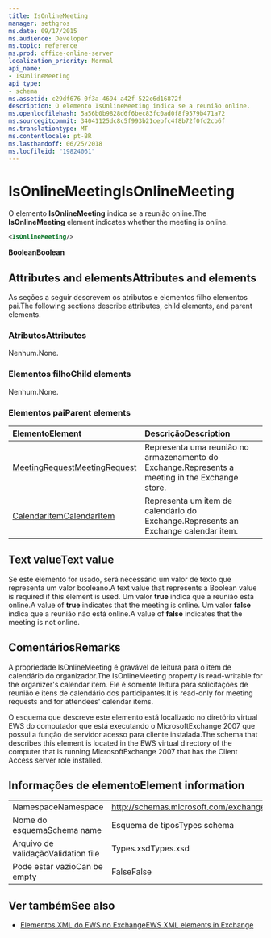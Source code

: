 ```yaml
---
title: IsOnlineMeeting
manager: sethgros
ms.date: 09/17/2015
ms.audience: Developer
ms.topic: reference
ms.prod: office-online-server
localization_priority: Normal
api_name:
- IsOnlineMeeting
api_type:
- schema
ms.assetid: c29df676-0f3a-4694-a42f-522c6d16872f
description: O elemento IsOnlineMeeting indica se a reunião online.
ms.openlocfilehash: 5a56b0b9828d6f6bec83fc0ad0f8f9579b471a72
ms.sourcegitcommit: 34041125dc8c5f993b21cebfc4f8b72f0fd2cb6f
ms.translationtype: MT
ms.contentlocale: pt-BR
ms.lasthandoff: 06/25/2018
ms.locfileid: "19824061"
---
```

# <a name="isonlinemeeting"></a><span data-ttu-id="f9ca0-103">IsOnlineMeeting</span><span class="sxs-lookup"><span data-stu-id="f9ca0-103">IsOnlineMeeting</span></span>

<span data-ttu-id="f9ca0-104">O elemento **IsOnlineMeeting** indica se a reunião online.</span><span class="sxs-lookup"><span data-stu-id="f9ca0-104">The **IsOnlineMeeting** element indicates whether the meeting is online.</span></span> 
  
```xml
<IsOnlineMeeting/>
```

 <span data-ttu-id="f9ca0-105">**Boolean**</span><span class="sxs-lookup"><span data-stu-id="f9ca0-105">**Boolean**</span></span>
## <a name="attributes-and-elements"></a><span data-ttu-id="f9ca0-106">Attributes and elements</span><span class="sxs-lookup"><span data-stu-id="f9ca0-106">Attributes and elements</span></span>

<span data-ttu-id="f9ca0-107">As seções a seguir descrevem os atributos e elementos filho elementos pai.</span><span class="sxs-lookup"><span data-stu-id="f9ca0-107">The following sections describe attributes, child elements, and parent elements.</span></span>
  
### <a name="attributes"></a><span data-ttu-id="f9ca0-108">Atributos</span><span class="sxs-lookup"><span data-stu-id="f9ca0-108">Attributes</span></span>

<span data-ttu-id="f9ca0-109">Nenhum.</span><span class="sxs-lookup"><span data-stu-id="f9ca0-109">None.</span></span>
  
### <a name="child-elements"></a><span data-ttu-id="f9ca0-110">Elementos filho</span><span class="sxs-lookup"><span data-stu-id="f9ca0-110">Child elements</span></span>

<span data-ttu-id="f9ca0-111">Nenhum.</span><span class="sxs-lookup"><span data-stu-id="f9ca0-111">None.</span></span>
  
### <a name="parent-elements"></a><span data-ttu-id="f9ca0-112">Elementos pai</span><span class="sxs-lookup"><span data-stu-id="f9ca0-112">Parent elements</span></span>

|<span data-ttu-id="f9ca0-113">**Elemento**</span><span class="sxs-lookup"><span data-stu-id="f9ca0-113">**Element**</span></span>|<span data-ttu-id="f9ca0-114">**Descrição**</span><span class="sxs-lookup"><span data-stu-id="f9ca0-114">**Description**</span></span>|
|:-----|:-----|
|[<span data-ttu-id="f9ca0-115">MeetingRequest</span><span class="sxs-lookup"><span data-stu-id="f9ca0-115">MeetingRequest</span></span>](meetingrequest.md) <br/> |<span data-ttu-id="f9ca0-116">Representa uma reunião no armazenamento do Exchange.</span><span class="sxs-lookup"><span data-stu-id="f9ca0-116">Represents a meeting in the Exchange store.</span></span>  <br/> |
|[<span data-ttu-id="f9ca0-117">CalendarItem</span><span class="sxs-lookup"><span data-stu-id="f9ca0-117">CalendarItem</span></span>](calendaritem.md) <br/> |<span data-ttu-id="f9ca0-118">Representa um item de calendário do Exchange.</span><span class="sxs-lookup"><span data-stu-id="f9ca0-118">Represents an Exchange calendar item.</span></span>  <br/> |
   
## <a name="text-value"></a><span data-ttu-id="f9ca0-119">Text value</span><span class="sxs-lookup"><span data-stu-id="f9ca0-119">Text value</span></span>

<span data-ttu-id="f9ca0-120">Se este elemento for usado, será necessário um valor de texto que representa um valor booleano.</span><span class="sxs-lookup"><span data-stu-id="f9ca0-120">A text value that represents a Boolean value is required if this element is used.</span></span> <span data-ttu-id="f9ca0-121">Um valor **true** indica que a reunião está online.</span><span class="sxs-lookup"><span data-stu-id="f9ca0-121">A value of **true** indicates that the meeting is online.</span></span> <span data-ttu-id="f9ca0-122">Um valor **false** indica que a reunião não está online.</span><span class="sxs-lookup"><span data-stu-id="f9ca0-122">A value of **false** indicates that the meeting is not online.</span></span> 
  
## <a name="remarks"></a><span data-ttu-id="f9ca0-123">Comentários</span><span class="sxs-lookup"><span data-stu-id="f9ca0-123">Remarks</span></span>

<span data-ttu-id="f9ca0-124">A propriedade IsOnlineMeeting é gravável de leitura para o item de calendário do organizador.</span><span class="sxs-lookup"><span data-stu-id="f9ca0-124">The IsOnlineMeeting property is read-writable for the organizer's calendar item.</span></span> <span data-ttu-id="f9ca0-125">Ele é somente leitura para solicitações de reunião e itens de calendário dos participantes.</span><span class="sxs-lookup"><span data-stu-id="f9ca0-125">It is read-only for meeting requests and for attendees' calendar items.</span></span>
  
<span data-ttu-id="f9ca0-126">O esquema que descreve este elemento está localizado no diretório virtual EWS do computador que está executando o MicrosoftExchange 2007 que possui a função de servidor acesso para cliente instalada.</span><span class="sxs-lookup"><span data-stu-id="f9ca0-126">The schema that describes this element is located in the EWS virtual directory of the computer that is running MicrosoftExchange 2007 that has the Client Access server role installed.</span></span>
  
## <a name="element-information"></a><span data-ttu-id="f9ca0-127">Informações de elemento</span><span class="sxs-lookup"><span data-stu-id="f9ca0-127">Element information</span></span>

|||
|:-----|:-----|
|<span data-ttu-id="f9ca0-128">Namespace</span><span class="sxs-lookup"><span data-stu-id="f9ca0-128">Namespace</span></span>  <br/> |http://schemas.microsoft.com/exchange/services/2006/types  <br/> |
|<span data-ttu-id="f9ca0-129">Nome do esquema</span><span class="sxs-lookup"><span data-stu-id="f9ca0-129">Schema name</span></span>  <br/> |<span data-ttu-id="f9ca0-130">Esquema de tipos</span><span class="sxs-lookup"><span data-stu-id="f9ca0-130">Types schema</span></span>  <br/> |
|<span data-ttu-id="f9ca0-131">Arquivo de validação</span><span class="sxs-lookup"><span data-stu-id="f9ca0-131">Validation file</span></span>  <br/> |<span data-ttu-id="f9ca0-132">Types.xsd</span><span class="sxs-lookup"><span data-stu-id="f9ca0-132">Types.xsd</span></span>  <br/> |
|<span data-ttu-id="f9ca0-133">Pode estar vazio</span><span class="sxs-lookup"><span data-stu-id="f9ca0-133">Can be empty</span></span>  <br/> |<span data-ttu-id="f9ca0-134">False</span><span class="sxs-lookup"><span data-stu-id="f9ca0-134">False</span></span>  <br/> |
   
## <a name="see-also"></a><span data-ttu-id="f9ca0-135">Ver também</span><span class="sxs-lookup"><span data-stu-id="f9ca0-135">See also</span></span>



- [<span data-ttu-id="f9ca0-136">Elementos XML do EWS no Exchange</span><span class="sxs-lookup"><span data-stu-id="f9ca0-136">EWS XML elements in Exchange</span></span>](ews-xml-elements-in-exchange.md)

